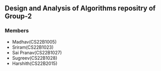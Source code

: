 ## Design and Analysis of Algorithms repositry of Group-2

### Members
- Madhav(CS22B1005)
- Sriram(CS22B1023)
- Sai Pranav(CS22B1027)
- Sugreev(CS22B1028)
- Harshith(CS22B2015)

